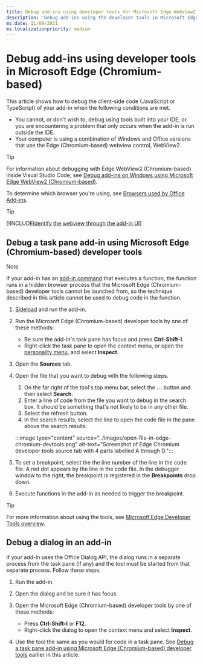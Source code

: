 ```yaml
---
title: Debug add-ins using developer tools for Microsoft Edge WebView2
description: 'Debug add-ins using the developer tools in Microsoft Edge WebView2 (Chromium-based).'
ms.date: 11/09/2021
ms.localizationpriority: medium
---
```


# Debug add-ins using developer tools in Microsoft Edge (Chromium-based)

This article shows how to debug the client-side code (JavaScript or TypeScript) of your add-in when the following conditions are met.

- You cannot, or don't wish to, debug using tools built into your IDE; or you are encountering a problem that only occurs when the add-in is run outside the IDE.
- Your computer is using a combination of Windows and Office versions that use the Edge (Chromium-based) webview control, WebView2.

> [!TIP]
> For information about debugging with Edge WebView2 (Chromium-based) inside Visual Studio Code, see [Debug add-ins on Windows using Microsoft Edge WebView2 (Chromium-based)](debug-desktop-using-edge-chromium.md).

To determine which browser you're using, see [Browsers used by Office Add-ins](../concepts/browsers-used-by-office-web-add-ins.md).

> [!TIP]
> [!INCLUDE[Identify the webview through the add-in UI](../includes/identify-webview-in-ui.md)]

## Debug a task pane add-in using Microsoft Edge (Chromium-based) developer tools

> [!NOTE]
> If your add-in has an [add-in command](../design/add-in-commands.md) that executes a function, the function runs in a hidden browser process that the Microsoft Edge (Chromium-based) developer tools cannot be launched from, so the technique described in this article cannot be used to debug code in the function.

1. [Sideload](create-a-network-shared-folder-catalog-for-task-pane-and-content-add-ins.md) and run the add-in.
1. Run the Microsoft Edge (Chromium-based) developer tools by one of these methods:

   - Be sure the add-in's task pane has focus and press **Ctrl-Shift-I**.
   - Right-click the task pane to open the context menu, or open the [personality menu](../design/task-pane-add-ins.md#personality-menu), and select **Inspect**.

1. Open the **Sources** tab.
1. Open the file that you want to debug with the following steps.

   1. On the far right of the tool's top menu bar, select the **...** button and then select **Search**.
   1. Enter a line of code from the file you want to debug in the search box. It should be something that's not likely to be in any other file.
   1. Select the refresh button.
   1. In the search results, select the line to open the code file in the pane above the search results.

   :::image type="content" source="../images/open-file-in-edge-chromium-devtools.png" alt-text="Screenshot of Edge Chromium developer tools source tab with 4 parts labelled A through D.":::

1. To set a breakpoint, select the the line number of the line in the code file. A red dot appears by the line in the code file. In the debugger window to the right, the breakpoint is registered in the **Breakpoints** drop down.
1. Execute functions in the add-in as needed to trigger the breakpoint.

> [!TIP]
> For more information about using the tools, see [Microsoft Edge Developer Tools overview](/microsoft-edge/devtools-guide-chromium/).

## Debug a dialog in an add-in

If your add-in uses the Office Dialog API, the dialog runs in a separate process from the task pane (if any) and the tool must be started from that separate process. Follow these steps.

1. Run the add-in.
1. Open the dialog and be sure it has focus.
1. Open the Microsoft Edge (Chromium-based) developer tools by one of these methods:

   - Press **Ctrl-Shift-I** or **F12**.
   - Right-click the dialog to open the context menu and select **Inspect**.

1. Use the tool the same as you would for code in a task pane. See [Debug a task pane add-in using Microsoft Edge (Chromium-based) developer tools](#debug-a-task-pane-add-in-using-microsoft-edge-(chromium-based)-developer-tools) earlier in this article.
